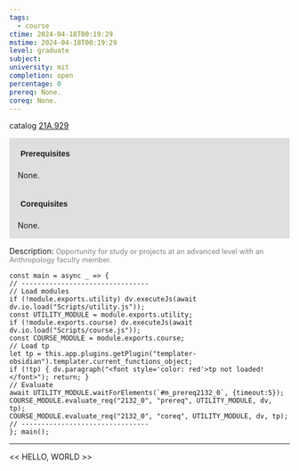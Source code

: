 ```yaml
---
tags:
  - course
ctime: 2024-04-18T00:19:29
mstime: 2024-04-18T00:19:29
level: graduate
subject: 
university: mit
completion: open
percentage: 0
prereq: None.
coreq: None.
---
```


catalog [21A.929](http://student.mit.edu/catalog/m21Aa.html#21A.929)

<span style="display: block; padding: 15px; background-color: rgb(100, 100, 100, 0.2);"><font id="m_prereq2132_0" style="display: block; font-family: Arial, sans-serif; font-weight: bold; padding: 5px">Prerequisites</font><br><span id="prereq2132_0">None.</span></span>
<span style="display: block; padding: 15px; background-color: rgb(100, 100, 100, 0.2);"><font id="m_coreq2132_0" style="display: block; font-family: Arial, sans-serif; font-weight: bold; padding: 5px">Corequisites</font><br><span id="coreq2132_0">None.</span></span>

<font style="">Description:</font>
<font style="color: grey; font-size: 0.8rem;">Opportunity for study or projects at an advanced level with an Anthropology faculty member.</font>

```dataviewjs
const main = async _ => {
// --------------------------------
// Load modules
if (!module.exports.utility) dv.executeJs(await dv.io.load("Scripts/utility.js"));
const UTILITY_MODULE = module.exports.utility;
if (!module.exports.course) dv.executeJs(await dv.io.load("Scripts/course.js"));
const COURSE_MODULE = module.exports.course;
// Load tp
let tp = this.app.plugins.getPlugin("templater-obsidian").templater.current_functions_object;
if (!tp) { dv.paragraph("<font style='color: red'>tp not loaded!</font>"); return; }
// Evaluate
await UTILITY_MODULE.waitForElements(`#m_prereq2132_0`, {timeout:5});
COURSE_MODULE.evaluate_req("2132_0", "prereq", UTILITY_MODULE, dv, tp);
COURSE_MODULE.evaluate_req("2132_0", "coreq", UTILITY_MODULE, dv, tp);
// --------------------------------
}; main();
```

---

<< HELLO, WORLD >>
